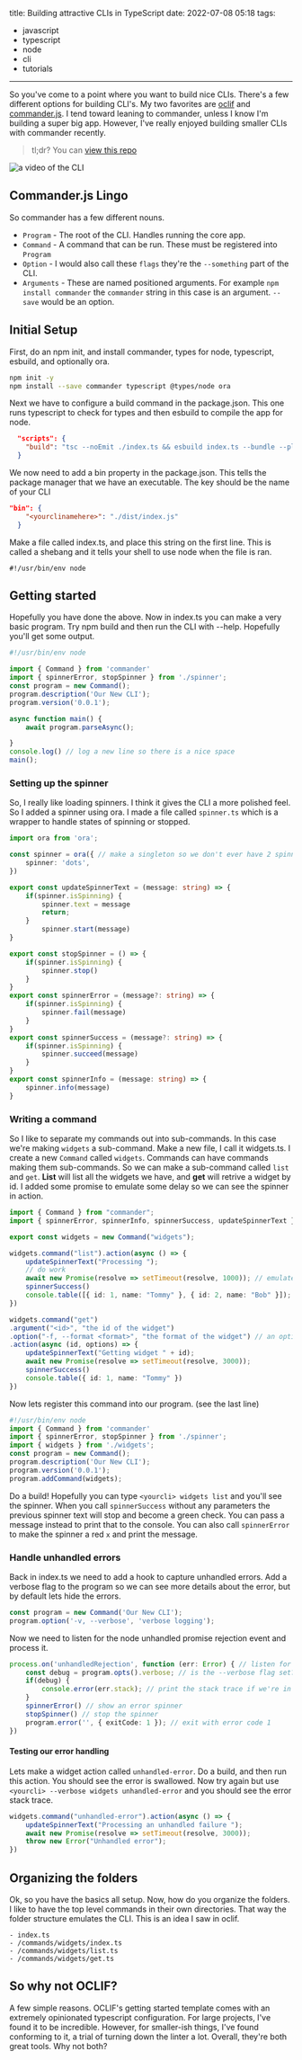 title: Building attractive CLIs in TypeScript
date: 2022-07-08 05:18
tags:
- javascript
- typescript
- node
- cli
- tutorials
---

So you've come to a point where you want to build nice CLIs. There's a few different options for building CLI's. My two favorites are [oclif](https://oclif.io/) and [commander.js](https://github.com/tj/commander.js/). I tend toward leaning to commander, unless I know I'm building a super big app. However, I've really enjoyed building smaller CLIs with commander recently.

<!-- more -->

> tl;dr? You can [view this repo](https://github.com/TerribleDev/example-ts-cli)

![a video of the CLI](cli.gif)

## Commander.js Lingo

So commander has a few different nouns.

* `Program` - The root of the CLI. Handles running the core app.
* `Command` - A command that can be run. These must be registered into `Program`
* `Option` - I would also call these `flags` they're the `--something` part of the CLI.
* `Arguments` - These are named positioned arguments. For example `npm install commander` the `commander` string in this case is an argument. `--save` would be an option.



## Initial Setup

First, do an npm init, and install commander, types for node, typescript, esbuild, and optionally ora.

```bash
npm init -y
npm install --save commander typescript @types/node ora
```

Next we have to configure a build command in the package.json. This one runs typescript to check for types and then esbuild to compile the app for node.

```json
  "scripts": {
    "build": "tsc --noEmit ./index.ts && esbuild index.ts --bundle --platform=node --format=cjs --outfile=dist/index.js",
  }
```

We now need to add a bin property in the package.json. This tells the package manager that we have an executable. The key should be the name of your CLI

```json
"bin": {
    "<yourclinamehere>": "./dist/index.js"
  }
```


Make a file called index.ts, and place this string on the first line. This is called a shebang and it tells your shell to use node when the file is ran.

`#!/usr/bin/env node`

## Getting started

Hopefully you have done the above. Now in index.ts you can make a very basic program. Try npm build and then run the CLI with --help. Hopefully you'll get some output.

```ts
#!/usr/bin/env node

import { Command } from 'commander'
import { spinnerError, stopSpinner } from './spinner';
const program = new Command();
program.description('Our New CLI');
program.version('0.0.1');

async function main() {
    await program.parseAsync();

}
console.log() // log a new line so there is a nice space
main();
```

### Setting up the spinner

So, I really like loading spinners. I think it gives the CLI a more polished feel. So I added a spinner using ora. I made a file called `spinner.ts` which is a wrapper to handle states of spinning or stopped.

```ts
import ora from 'ora';

const spinner = ora({ // make a singleton so we don't ever have 2 spinners
    spinner: 'dots',
})

export const updateSpinnerText = (message: string) => {
    if(spinner.isSpinning) {
        spinner.text = message
        return;
    }
        spinner.start(message)
}

export const stopSpinner = () => {
    if(spinner.isSpinning) {
        spinner.stop()
    }
}
export const spinnerError = (message?: string) => {
    if(spinner.isSpinning) {
        spinner.fail(message)
    }
}
export const spinnerSuccess = (message?: string) => {
    if(spinner.isSpinning) {
        spinner.succeed(message)
    }
}
export const spinnerInfo = (message: string) => {
    spinner.info(message)
}
```

### Writing a command

So I like to separate my commands out into sub-commands. In this case we're making `widgets` a sub-command. Make a new file, I call it widgets.ts. I create a new `Command` called `widgets`. Commands can have commands making them sub-commands. So we can make a sub-command called `list` and `get`. **List** will list all the widgets we have, and **get** will retrive a widget by id. I added some promise to emulate some delay so we can see the spinner in action.

    
```ts
import { Command } from "commander";
import { spinnerError, spinnerInfo, spinnerSuccess, updateSpinnerText } from "./spinner";

export const widgets = new Command("widgets");

widgets.command("list").action(async () => {
    updateSpinnerText("Processing ");
    // do work
    await new Promise(resolve => setTimeout(resolve, 1000)); // emulate work
    spinnerSuccess()
    console.table([{ id: 1, name: "Tommy" }, { id: 2, name: "Bob" }]);
})

widgets.command("get")
.argument("<id>", "the id of the widget")
.option("-f, --format <format>", "the format of the widget") // an optional flag, this will be in options.f
.action(async (id, options) => {
    updateSpinnerText("Getting widget " + id);
    await new Promise(resolve => setTimeout(resolve, 3000));
    spinnerSuccess()
    console.table({ id: 1, name: "Tommy" })
})

```

Now lets register this command into our program. (see the last line)

```ts
#!/usr/bin/env node
import { Command } from 'commander'
import { spinnerError, stopSpinner } from './spinner';
import { widgets } from './widgets';
const program = new Command();
program.description('Our New CLI');
program.version('0.0.1');
program.addCommand(widgets);
```


Do a build! Hopefully you can type `<yourcli> widgets list` and you'll see the spinner. When you call `spinnerSuccess` without any parameters the previous spinner text will stop and become a green check. You can pass a message instead to print that to the console. You can also call `spinnerError` to make the spinner a red `x` and print the message.


### Handle unhandled errors

Back in index.ts we need to add a hook to capture unhandled errors. Add a verbose flag to the program so we can see more details about the error, but by default lets hide the errors.

```ts
const program = new Command('Our New CLI');
program.option('-v, --verbose', 'verbose logging');
```

Now we need to listen for the node unhandled promise rejection event and process it.


```ts
process.on('unhandledRejection', function (err: Error) { // listen for unhandled promise rejections
    const debug = program.opts().verbose; // is the --verbose flag set?
    if(debug) {
        console.error(err.stack); // print the stack trace if we're in verbose mode
    }
    spinnerError() // show an error spinner
    stopSpinner() // stop the spinner
    program.error('', { exitCode: 1 }); // exit with error code 1
})
```


#### Testing our error handling

Lets make a widget action called `unhandled-error`. Do a build, and then run this action. You should see the error is swallowed. Now try again but use `<yourcli> --verbose widgets unhandled-error` and you should see the error stack trace.

```ts
widgets.command("unhandled-error").action(async () => {
    updateSpinnerText("Processing an unhandled failure ");
    await new Promise(resolve => setTimeout(resolve, 3000));
    throw new Error("Unhandled error");
})
```

## Organizing the folders

Ok, so you have the basics all setup. Now, how do you organize the folders. I like to have the top level commands in their own directories. That way the folder structure emulates the CLI. This is an idea I saw in oclif. 

```
- index.ts
- /commands/widgets/index.ts
- /commands/widgets/list.ts
- /commands/widgets/get.ts

```

## So why not OCLIF?

A few simple reasons. OCLIF's getting started template comes with an extremely opinionated typescript configuration. For large projects, I've found it to be incredible. However, for smaller-ish things, I've found conforming to it, a trial of turning down the linter a lot. Overall, they're both great tools. Why not both?